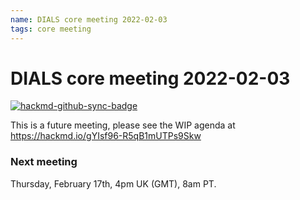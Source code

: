```yaml
---
name: DIALS core meeting 2022-02-03
tags: core meeting
---
```


# DIALS core meeting 2022-02-03

[![hackmd-github-sync-badge](https://hackmd.io/Thok3XxbTrmrbhPfgION-A/badge)](https://hackmd.io/gYIsf96-R5qB1mUTPs9Skw)

This is a future meeting, please see the WIP agenda at https://hackmd.io/gYIsf96-R5qB1mUTPs9Skw


### Next meeting
Thursday, February 17th, 4pm UK (GMT), 8am PT.
